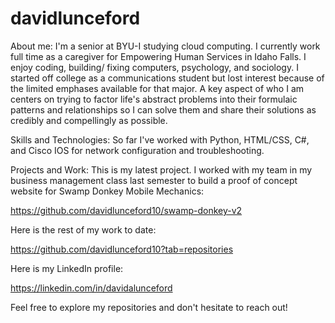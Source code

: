 # davidlunceford

About me:
I'm a senior at BYU-I studying cloud computing. I currently work full time as a caregiver for Empowering Human Services in Idaho Falls. I enjoy coding, building/ fixing computers, psychology, and sociology. I started off college as a communications student but lost interest because of the limited emphases available for that major. A key aspect of who I am centers on trying to factor life's abstract problems into their formulaic patterns and relationships so I can solve them and share their solutions as credibly and compellingly as possible. 

Skills and Technologies:
So far I've worked with Python, HTML/CSS, C#, and Cisco IOS for network configuration and troubleshooting.

Projects and Work:
This is my latest project. I worked with my team in my business management class last semester to build a proof of concept website for Swamp Donkey Mobile Mechanics:

https://github.com/davidlunceford10/swamp-donkey-v2


Here is the rest of my work to date:

https://github.com/davidlunceford10?tab=repositories


Here is my LinkedIn profile:

https://linkedin.com/in/davidalunceford


Feel free to explore my repositories and don't hesitate to reach out! 











